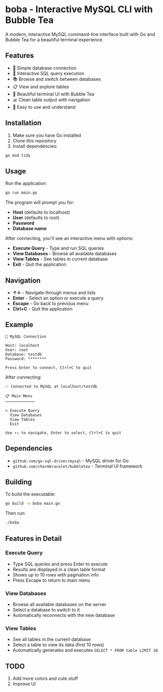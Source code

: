 # boba - Interactive MySQL CLI with Bubble Tea

A modern, interactive MySQL command-line interface built with Go and Bubble Tea for a beautiful terminal experience.

## Features

- 🔗 Simple database connection
- 💬 Interactive SQL query execution
- 📚 Browse and switch between databases
- 📋 View and explore tables
- 🎨 Beautiful terminal UI with Bubble Tea
- 📊 Clean table output with navigation
- 🚀 Easy to use and understand

## Installation

1. Make sure you have Go installed
2. Clone this repository
3. Install dependencies:
```bash
go mod tidy
```

## Usage

Run the application:
```bash
go run main.go
```

The program will prompt you for:
- **Host** (defaults to localhost)
- **User** (defaults to root)
- **Password**
- **Database name**

After connecting, you'll see an interactive menu with options:
- **Execute Query** - Type and run SQL queries
- **View Databases** - Browse all available databases
- **View Tables** - See tables in current database
- **Exit** - Quit the application

## Navigation

- **↑↓** - Navigate through menus and lists
- **Enter** - Select an option or execute a query
- **Escape** - Go back to previous menu
- **Ctrl+C** - Quit the application

## Example

```
🔗 MySQL Connection

Host: localhost
User: root
Database: testdb
Password: ********

Press Enter to connect, Ctrl+C to quit
```

After connecting:
```
✅ Connected to MySQL at localhost/testdb

📋 Main Menu
─────────────

> Execute Query
  View Databases
  View Tables
  Exit

Use ↑↓ to navigate, Enter to select, Ctrl+C to quit
```

## Dependencies

- `github.com/go-sql-driver/mysql` - MySQL driver for Go
- `github.com/charmbracelet/bubbletea` - Terminal UI framework

## Building

To build the executable:
```bash
go build -o boba main.go
```

Then run:
```bash
./boba
```

## Features in Detail

### Execute Query
- Type SQL queries and press Enter to execute
- Results are displayed in a clean table format
- Shows up to 10 rows with pagination info
- Press Escape to return to main menu

### View Databases
- Browse all available databases on the server
- Select a database to switch to it
- Automatically reconnects with the new database

### View Tables
- See all tables in the current database
- Select a table to view its data (first 10 rows)
- Automatically generates and executes `SELECT * FROM table LIMIT 10`

## TODO

1. Add more colors and cute stuff
2. Improve UI
